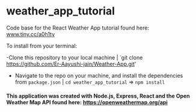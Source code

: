 # weather_app_tutorial
Code base for the React Weather App tutorial found here: 
www.tiny.cc/a0h1ty


To install from your terminal:

-Clone this repository to your local machine |
`git clone https://github.com/Er-Aayushi-jain/Weather-App.git'

- Navigate to the repo on your machine, and install the dependencies from `package.json` |
`cd weather_app_tutorial` => `npm install` 

#### This application was created with Node.js, Express, React and the Open Weather Map API found here: https://openweathermap.org/api
